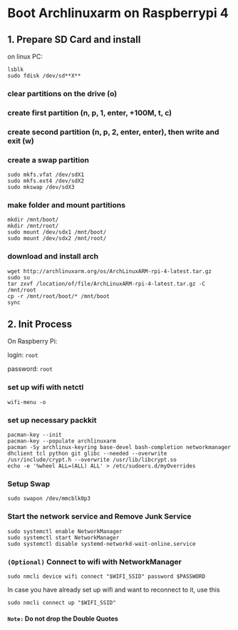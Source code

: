 # Boot Archlinuxarm on Raspberrypi 4
## 1. Prepare SD Card and install

on linux PC:

```console 
lsblk
sudo fdisk /dev/sd**X**
```

### clear partitions on the drive (**o**)
### create first partition (**n**, **p**, **1**, **enter**, **+100M**, **t**, **c**)

### create second partition (**n**, **p**, **2**, **enter**, **enter**), then write and exit (**w**)

### create a swap partition

```console
sudo mkfs.vfat /dev/sdX1
sudo mkfs.ext4 /dev/sdX2
sudo mkswap /dev/sdX3
```

### make folder and mount partitions

```console
mkdir /mnt/boot/
mkdir /mnt/root/
sudo mount /dev/sdx1 /mnt/boot/
sudo mount /dev/sdx2 /mnt/root/
````

### download and install arch

```console
wget http://archlinuxarm.org/os/ArchLinuxARM-rpi-4-latest.tar.gz
sudo su
tar zxvf /location/of/file/ArchLinuxARM-rpi-4-latest.tar.gz -C /mnt/root
cp -r /mnt/root/boot/* /mnt/boot
sync
```

## 2. Init Process

On Raspberry Pi:

login: ``root``

password: ``root``

### set up wifi with netctl

```console
wifi-menu -o
```

### set up necessary packkit

```console
pacman-key --init
pacman-key --populate archlinuxarm
pacman -Sy archlinux-keyring base-devel bash-completion networkmanager dhclient tcl python git glibc --needed --overwrite /usr/include/crypt.h --overwrite /usr/lib/libcrypt.so
echo -e '%wheel ALL=(ALL) ALL' > /etc/sudoers.d/myOverrides
```

### Setup Swap

```console
sudo swapon /dev/mmcblk0p3
```

### Start the network service and Remove Junk Service

```console
sudo systemctl enable NetworkManager
sudo systemctl start NetworkManager
sudo systemctl disable systemd-networkd-wait-online.service

```

### `(Optional)` Connect to wifi with NetworkManager

```console
sudo nmcli device wifi connect "$WIFI_SSID" password $PASSWORD
```

In case you have already set up wifi and want to reconnect to it, use this

```console
sudo nmcli connect up "$WIFI_SSID"
```

#### **```Note:```** Do not drop the Double Quotes

